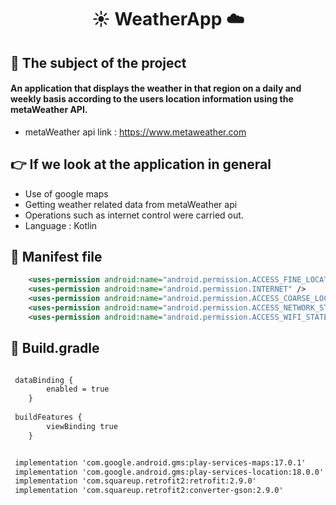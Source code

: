 # <p align="center"> :sunny: **WeatherApp** :cloud:
## :dart: **The subject of the project**
#### An application that displays the weather in that region on a daily and weekly basis according to the users location information using the metaWeather API.

- metaWeather api link : <https://www.metaweather.com>

## :point_right: **If we look at the application in general**
- Use of google maps
- Getting weather related data from metaWeather api
- Operations such as internet control were carried out.
- Language : Kotlin

## :open_file_folder: **Manifest file**

``` xml
    <uses-permission android:name="android.permission.ACCESS_FINE_LOCATION" />
    <uses-permission android:name="android.permission.INTERNET" />
    <uses-permission android:name="android.permission.ACCESS_COARSE_LOCATION" />
    <uses-permission android:name="android.permission.ACCESS_NETWORK_STATE" />
    <uses-permission android:name="android.permission.ACCESS_WIFI_STATE" />
```

## :open_file_folder: **Build.gradle**

```xml 

 dataBinding {
        enabled = true
    }
    
 buildFeatures {
        viewBinding true
    }

```

```xml

 implementation 'com.google.android.gms:play-services-maps:17.0.1'
 implementation 'com.google.android.gms:play-services-location:18.0.0'
 implementation 'com.squareup.retrofit2:retrofit:2.9.0'
 implementation 'com.squareup.retrofit2:converter-gson:2.9.0'

```
